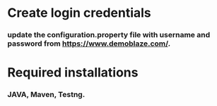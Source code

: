 # **Create  login credentials**
###  update the configuration.property file with username and password from https://www.demoblaze.com/.



# **Required installations**
### JAVA, Maven, Testng.



